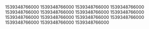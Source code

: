 1539348766000
1539348766000
1539348766000
1539348766000
1539348766000
1539348766000
1539348766000
1539348766000
1539348766000
1539348766000
1539348766000
1539348766000
1539348766000
1539348766000
1539348766000